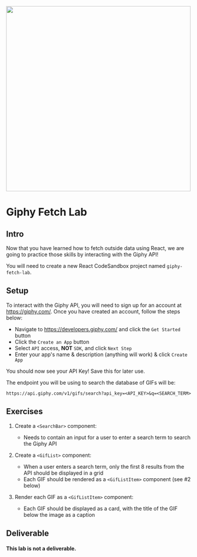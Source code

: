 <img src="https://media.giphy.com/media/i2njWo9AQE1pVo7H5x/giphy.gif" height="500">

# Giphy Fetch Lab

## Intro

Now that you have learned how to fetch outside data using React, we are going to practice those skills by interacting with the Giphy API!

You will need to create a new React CodeSandbox project named `giphy-fetch-lab`.

## Setup

To interact with the Giphy API, you will need to sign up for an account at https://giphy.com/. Once you have created an account, follow the steps below:

  - Navigate to https://developers.giphy.com/ and click the `Get Started` button
  - Click the `Create an App` button
  - Select `API` access, **NOT** `SDK`, and click `Next Step`
  - Enter your app's name & description (anything will work) & click `Create App`

You should now see your API Key! Save this for later use.

The endpoint you will be using to search the database of GIFs will be:

```
https://api.giphy.com/v1/gifs/search?api_key=<API_KEY>&q=<SEARCH_TERM>
```


## Exercises

1. Create a `<SearchBar>` component:
	- Needs to contain an input for a user to enter a search term to search the Giphy API

2. Create a `<GifList>` component:
	- When a user enters a search term, only the first 8 results from the API should be displayed in a grid
  	- Each GIF should be rendered as a `<GifListItem>` component (see #2 below)

3. Render each GIF as a `<GifListItem>` component:
	- Each GIF should be displayed as a card, with the title of the GIF below the image as a caption


## Deliverable

#### This lab is not a deliverable.

